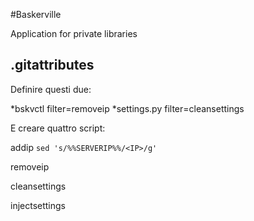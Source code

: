 #Baskerville

Application for private libraries

## .gitattributes

Definire questi due:

*bskvctl filter=removeip
*settings.py filter=cleansettings

E creare quattro script:

addip
    ```
    sed 's/%%SERVERIP%%/<IP>/g'
    ```

removeip

cleansettings

injectsettings
